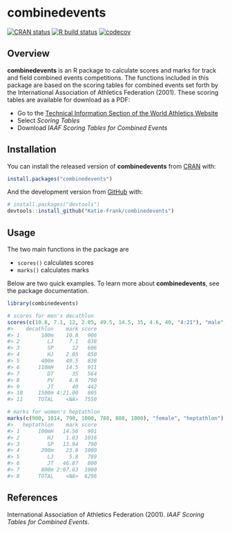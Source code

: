 
<!-- README.md is generated from README.Rmd. Please edit that file -->

# combinedevents

<!-- badges: start -->

[![CRAN
status](https://www.r-pkg.org/badges/version/combinedevents)](https://CRAN.R-project.org/package=combinedevents)
[![R build
status](https://github.com/Katie-Frank/combinedevents/workflows/R-CMD-check/badge.svg)](https://github.com/Katie-Frank/combinedevents/actions)
[![codecov](https://codecov.io/gh/Katie-Frank/combinedevents/branch/master/graph/badge.svg)](https://codecov.io/gh/Katie-Frank/combinedevents)

<!-- badges: end -->

## Overview

**combinedevents** is an R package to calculate scores and marks for
track and field combined events competitions. The functions included in
this package are based on the scoring tables for combined events set
forth by the International Association of Athletics Federation (2001).
These scoring tables are available for download as a PDF:

  - Go to the [Technical Information Section of the World Athletics
    Website](https://www.worldathletics.org/about-iaaf/documents/technical-information)
  - Select *Scoring Tables*
  - Download *IAAF Scoring Tables for Combined Events*

## Installation

You can install the released version of **combinedevents** from
[CRAN](https://CRAN.R-project.org) with:

``` r
install.packages("combinedevents")
```

And the development version from [GitHub](https://github.com/) with:

``` r
# install.packages("devtools")
devtools::install_github("Katie-Frank/combinedevents")
```

## Usage

The two main functions in the package are

  - `scores()` calculates scores
  - `marks()` calculates marks

Below are two quick examples. To learn more about **combinedevents**,
see the package documentation.

``` r
library(combinedevents)

# scores for men's decathlon
scores(c(10.8, 7.1, 12, 2.05, 49.5, 14.5, 35, 4.6, 40, "4:21"), "male", "decathlon")
#>    decathlon    mark score
#> 1       100m    10.8   906
#> 2         LJ     7.1   838
#> 3         SP      12   606
#> 4         HJ    2.05   850
#> 5       400m    49.5   838
#> 6      110mH    14.5   911
#> 7         DT      35   564
#> 8         PV     4.6   790
#> 9         JT      40   442
#> 10     1500m 4:21.00   805
#> 11     TOTAL    <NA>  7550

# marks for women's heptathlon
marks(c(900, 1014, 790, 1000, 788, 800, 1000), "female", "heptathlon")
#>   heptathlon    mark score
#> 1      100mH   14.56   901
#> 2         HJ    1.83  1016
#> 3         SP   13.94   790
#> 4       200m    23.8  1000
#> 5         LJ     5.8   789
#> 6         JT   46.87   800
#> 7       800m 2:07.63  1000
#> 8      TOTAL    <NA>  6296
```

## References

International Association of Athletics Federation (2001). *IAAF Scoring
Tables for Combined Events*.
